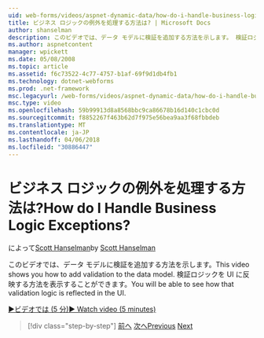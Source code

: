 ```yaml
---
uid: web-forms/videos/aspnet-dynamic-data/how-do-i-handle-business-logic-exceptions
title: ビジネス ロジックの例外を処理する方法は? | Microsoft Docs
author: shanselman
description: このビデオでは、データ モデルに検証を追加する方法を示します。 検証ロジックを UI に反映する方法を表示することができます。
ms.author: aspnetcontent
manager: wpickett
ms.date: 05/08/2008
ms.topic: article
ms.assetid: f6c73522-4c77-4757-b1af-69f9d1db4fb1
ms.technology: dotnet-webforms
ms.prod: .net-framework
msc.legacyurl: /web-forms/videos/aspnet-dynamic-data/how-do-i-handle-business-logic-exceptions
msc.type: video
ms.openlocfilehash: 59b99913d8a8568bbc9ca86678b16d140c1cbc0d
ms.sourcegitcommit: f8852267f463b62d7f975e56bea9aa3f68fbbdeb
ms.translationtype: MT
ms.contentlocale: ja-JP
ms.lasthandoff: 04/06/2018
ms.locfileid: "30886447"
---
```

<a name="how-do-i-handle-business-logic-exceptions"></a><span data-ttu-id="7bb23-105">ビジネス ロジックの例外を処理する方法は?</span><span class="sxs-lookup"><span data-stu-id="7bb23-105">How do I Handle Business Logic Exceptions?</span></span>
====================
<span data-ttu-id="7bb23-106">によって[Scott Hanselman](https://github.com/shanselman)</span><span class="sxs-lookup"><span data-stu-id="7bb23-106">by [Scott Hanselman](https://github.com/shanselman)</span></span>

<span data-ttu-id="7bb23-107">このビデオでは、データ モデルに検証を追加する方法を示します。</span><span class="sxs-lookup"><span data-stu-id="7bb23-107">This video shows you how to add validation to the data model.</span></span> <span data-ttu-id="7bb23-108">検証ロジックを UI に反映する方法を表示することができます。</span><span class="sxs-lookup"><span data-stu-id="7bb23-108">You will be able to see how that validation logic is reflected in the UI.</span></span>

[<span data-ttu-id="7bb23-109">&#9654;ビデオでは (5 分)</span><span class="sxs-lookup"><span data-stu-id="7bb23-109">&#9654; Watch video (5 minutes)</span></span>](https://channel9.msdn.com/Blogs/ASP-NET-Site-Videos/how-do-i-handle-business-logic-exceptions)

> [!div class="step-by-step"]
> <span data-ttu-id="7bb23-110">[前へ](how-do-i-change-how-my-fields-render.md)
> [次へ](how-do-i-make-custom-pages.md)</span><span class="sxs-lookup"><span data-stu-id="7bb23-110">[Previous](how-do-i-change-how-my-fields-render.md)
[Next](how-do-i-make-custom-pages.md)</span></span>
